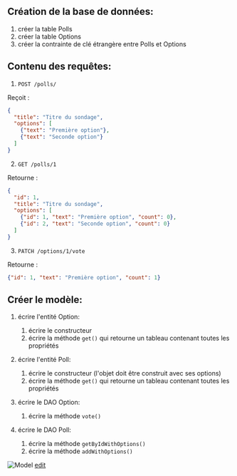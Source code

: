 ## Création de la base de données:
1. créer la table Polls
1. créer la table Options
1. créer la contrainte de clé étrangère entre Polls et Options

## Contenu des requêtes:
1. `POST /polls/`

Reçoit :
```json
{
  "title": "Titre du sondage",
  "options": [
    {"text": "Première option"},
    {"text": "Seconde option"}
  ]
}
```
2. `GET /polls/1`

Retourne :
```json
{
  "id": 1,
  "title": "Titre du sondage",
  "options": [
    {"id": 1, "text": "Première option", "count": 0},
    {"id": 2, "text": "Seconde option", "count": 0}
  ]
}
```
3. `PATCH /options/1/vote`

Retourne :
```json
{"id": 1, "text": "Première option", "count": 1}
```

## Créer le modèle:
1. écrire l'entité Option:
    1. écrire le constructeur
    1. écrire la méthode `get()` qui retourne un tableau contenant toutes les propriétés

1. écrire l'entité Poll:
    1. écrire le constructeur (l'objet doit être construit avec ses options)
    1. écrire la méthode `get()` qui retourne un tableau contenant toutes les propriétés

1. écrire le DAO Option:
    1. écrire la méthode `vote()`

1. écrire le DAO Poll:
    1. écrire la méthode `getByIdWithOptions()`
    1. écrire la méthode `addWithOptions()`

![Model](https://yuml.me/diagram/class/[Poll|-id:int;%20-title:string;%20-options:array|get()]&lt;&gt;-[Option|%20-id:int;%20-text:string;%20-count:int|get()],%20[Poll]-[DaoPoll||getByIdWithOptions();addWithOptions()],%20[Option]-[DaoOption||vote()],%20[DaoPoll]-[Option],%20[DaoOption]-[DaoPoll])
[edit](http://yuml.me/edit/b5b64d6e)
